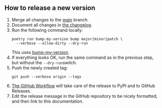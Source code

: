 ## How to release a new version

1. Merge all changes to the [main](https://github.com/illagrenan/django-asgi-lifespan/tree/main/) branch.
2. Document all changes in [the changelog](changelog.md).
3. Run the following command locally:
    ``` console linenums="0"
    poetry run bump-my-version bump major|minor|patch \
      --verbose --allow-dirty --dry-run
    ```
   This uses [bump-my-version](https://github.com/callowayproject/bump-my-version).
4. If everything looks OK, run the same command as in the previous step, but without the `--dry-run`switch.
5. Push the newly created tag:
    ``` console linenums="0"
    git push --verbose origin --tags
    ```
6. [The GitHub Workflow](https://github.com/illagrenan/django-asgi-lifespan/blob/main/.github/workflows/release.yml) will take care of the release to PyPI and to GitHub Releases.
7. Edit the release message in the GitHub repository to be nicely formatted, and then link to this documentation.
